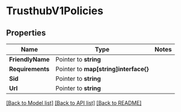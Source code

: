 # TrusthubV1Policies

## Properties
Name | Type | Notes
------------ | ------------- | -------------
**FriendlyName** | Pointer to **string** | 
**Requirements** | Pointer to **map[string]interface{}** | 
**Sid** | Pointer to **string** | 
**Url** | Pointer to **string** | 

[[Back to Model list]](../README.md#documentation-for-models) [[Back to API list]](../README.md#documentation-for-api-endpoints) [[Back to README]](../README.md)



